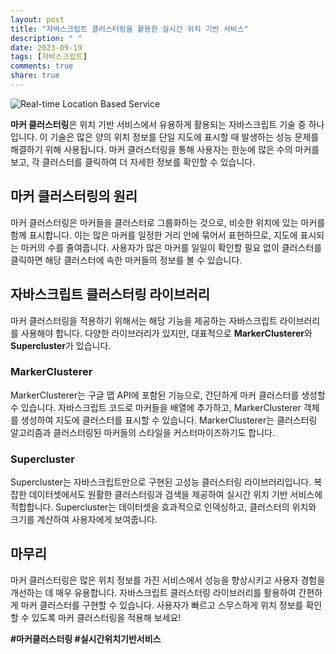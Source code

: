 ```yaml
---
layout: post
title: "자바스크립트 클러스터링을 활용한 실시간 위치 기반 서비스"
description: " "
date: 2023-09-19
tags: [자바스크립트]
comments: true
share: true
---
```


![Real-time Location Based Service](image.jpg)

**마커 클러스터링**은 위치 기반 서비스에서 유용하게 활용되는 자바스크립트 기술 중 하나입니다. 이 기술은 많은 양의 위치 정보를 단일 지도에 표시할 때 발생하는 성능 문제를 해결하기 위해 사용됩니다. 마커 클러스터링을 통해 사용자는 한눈에 많은 수의 마커를 보고, 각 클러스터를 클릭하여 더 자세한 정보를 확인할 수 있습니다.

## 마커 클러스터링의 원리

마커 클러스터링은 마커들을 클러스터로 그룹화하는 것으로, 비슷한 위치에 있는 마커를 함께 표시합니다. 이는 많은 마커를 일정한 거리 안에 묶어서 표현하므로, 지도에 표시되는 마커의 수를 줄여줍니다. 사용자가 많은 마커를 일일이 확인할 필요 없이 클러스터를 클릭하면 해당 클러스터에 속한 마커들의 정보를 볼 수 있습니다.

## 자바스크립트 클러스터링 라이브러리

마커 클러스터링을 적용하기 위해서는 해당 기능을 제공하는 자바스크립트 라이브러리를 사용해야 합니다. 다양한 라이브러리가 있지만, 대표적으로 **MarkerClusterer**와 **Supercluster**가 있습니다.

### MarkerClusterer

MarkerClusterer는 구글 맵 API에 포함된 기능으로, 간단하게 마커 클러스터를 생성할 수 있습니다. 자바스크립트 코드로 마커들을 배열에 추가하고, MarkerClusterer 객체를 생성하여 지도에 클러스터를 표시할 수 있습니다. MarkerClusterer는 클러스터링 알고리즘과 클러스터링된 마커들의 스타일을 커스터마이즈하기도 합니다.

### Supercluster

Supercluster는 자바스크립트만으로 구현된 고성능 클러스터링 라이브러리입니다. 복잡한 데이터셋에서도 원활한 클러스터링과 검색을 제공하여 실시간 위치 기반 서비스에 적합합니다. Supercluster는 데이터셋을 효과적으로 인덱싱하고, 클러스터의 위치와 크기를 계산하여 사용자에게 보여줍니다.

## 마무리

마커 클러스터링은 많은 위치 정보를 가진 서비스에서 성능을 향상시키고 사용자 경험을 개선하는 데 매우 유용합니다. 자바스크립트 클러스터링 라이브러리를 활용하여 간편하게 마커 클러스터를 구현할 수 있습니다. 사용자가 빠르고 스무스하게 위치 정보를 확인할 수 있도록 마커 클러스터링을 적용해 보세요!

**#마커클러스터링 #실시간위치기반서비스**